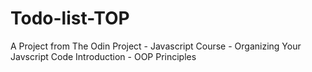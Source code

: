 # Todo-list-TOP
A Project from The Odin Project - Javascript Course - Organizing Your Javscript Code Introduction - OOP Principles